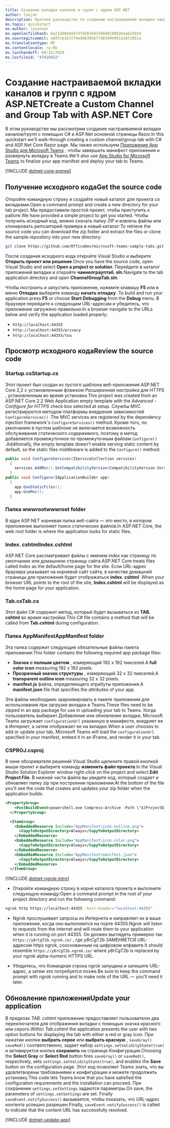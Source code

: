 ```yaml
---
title: Создание вкладки каналов и групп с ядром ASP.NET
author: laujan
description: Краткое руководство по созданию настраиваемой вкладки каналов и групп с ядром ASP.NET.
ms.topic: quickstart
ms.author: lajanuar
ms.openlocfilehash: 6a21d40d4d474fd587b43760d818082b4ab2502d
ms.sourcegitcommit: e8dfcb167274e996395b77d65999991a18f2051a
ms.translationtype: MT
ms.contentlocale: ru-RU
ms.lasthandoff: 09/15/2020
ms.locfileid: "47818922"
---
```

# <a name="create-a-custom-channel-and-group-tab-with-aspnet-core"></a><span data-ttu-id="2d138-103">Создание настраиваемой вкладки каналов и групп с ядром ASP.NET</span><span class="sxs-lookup"><span data-stu-id="2d138-103">Create a Custom Channel and Group Tab with ASP.NET Core</span></span>

<span data-ttu-id="2d138-104">В этом руководстве мы рассмотрим создание настраиваемой вкладки каналов/групп с помощью C# и ASP.Net основной страницы Razor.</span><span class="sxs-lookup"><span data-stu-id="2d138-104">In this quickstart we'll walk-through creating a custom channel/group tab with C# and ASP.Net Core Razor page.</span></span> <span data-ttu-id="2d138-105">Мы также используем [Приложение App Studio для Microsoft Teams](~/concepts/build-and-test/app-studio-overview.md) , чтобы завершить манифест приложения и развернуть вкладку в Teams.</span><span class="sxs-lookup"><span data-stu-id="2d138-105">We'll also use [App Studio for Microsoft Teams](~/concepts/build-and-test/app-studio-overview.md) to finalize your app manifest and deploy your tab to Teams.</span></span>

[!INCLUDE [dotnet-core-prereq](~/includes/tabs/dotnet-core-prereq.md)]

## <a name="get-the-source-code"></a><span data-ttu-id="2d138-106">Получение исходного кода</span><span class="sxs-lookup"><span data-stu-id="2d138-106">Get the source code</span></span>

<span data-ttu-id="2d138-107">Откройте командную строку и создайте новый каталог для проекта со вкладками.</span><span class="sxs-lookup"><span data-stu-id="2d138-107">Open a command prompt and create a new directory for your tab project.</span></span> <span data-ttu-id="2d138-108">Мы предоставили простой проект, чтобы приступить к работе.</span><span class="sxs-lookup"><span data-stu-id="2d138-108">We have provided a simple project to get you started.</span></span> <span data-ttu-id="2d138-109">Чтобы получить исходный код, можно скачать папку ZIP и извлечь файлы или клонировать репозиторий примера в новый каталог:</span><span class="sxs-lookup"><span data-stu-id="2d138-109">To retrieve the source code you can download the zip folder and extract the files or clone the sample repository into your new directory:</span></span>

```bash
git clone https://github.com/OfficeDev/microsoft-teams-sample-tabs.git
```

<span data-ttu-id="2d138-110">После создания исходного кода откройте Visual Studio и выберите **Открыть проект или решение**.</span><span class="sxs-lookup"><span data-stu-id="2d138-110">Once you have the source code, open Visual Studio and select **Open a project or solution**.</span></span> <span data-ttu-id="2d138-111">Перейдите в каталог приложений вкладки и откройте **чаннелграуптаб. sln**.</span><span class="sxs-lookup"><span data-stu-id="2d138-111">Navigate to the tab application directory and open **ChannelGroupTab.sln**.</span></span>

<span data-ttu-id="2d138-112">Чтобы построить и запустить приложение, нажмите клавишу **F5** или в меню **Отладка** выберите команду **начать отладку** .</span><span class="sxs-lookup"><span data-stu-id="2d138-112">To build and run your application press **F5** or choose **Start Debugging** from the **Debug** menu.</span></span> <span data-ttu-id="2d138-113">В браузере перейдите к следующим URL-адресам и убедитесь, что приложение загружено правильно:</span><span class="sxs-lookup"><span data-stu-id="2d138-113">In a browser navigate to the URLs below and verify the application loaded properly:</span></span>

- `http://localhost:44355`
- `http://localhost:44355/privacy`
- `http://localhost:44355/tou`

## <a name="review-the-source-code"></a><span data-ttu-id="2d138-114">Просмотр исходного кода</span><span class="sxs-lookup"><span data-stu-id="2d138-114">Review the source code</span></span>

### <a name="startupcs"></a><span data-ttu-id="2d138-115">Startup.cs</span><span class="sxs-lookup"><span data-stu-id="2d138-115">Startup.cs</span></span>

<span data-ttu-id="2d138-116">Этот проект был создан из пустого шаблона веб-приложения ASP.NET Core 2,2 с установленным флажком *Расширенная настройка для HTTPS* , установленным во время установки.</span><span class="sxs-lookup"><span data-stu-id="2d138-116">This project was created from an ASP.NET Core 2.2 Web Application empty template with the *Advanced - Configure for HTTPS* check box selected at setup.</span></span> <span data-ttu-id="2d138-117">Службы MVC регистрируются методом платформы внедрения зависимостей `ConfigureServices()` .</span><span class="sxs-lookup"><span data-stu-id="2d138-117">The MVC services are registered by the dependency injection framework's `ConfigureServices()` method.</span></span> <span data-ttu-id="2d138-118">Кроме того, по умолчанию в пустом шаблоне не включается возможность обслуживания статического содержимого, поэтому в метод добавляется промежуточное по промежуточным файлам `Configure()` .</span><span class="sxs-lookup"><span data-stu-id="2d138-118">Additionally, the empty template doesn't enable serving static content by default, so the static files middleware is added to the `Configure()` method:</span></span>

```csharp
public void ConfigureServices(IServiceCollection services)
  {
    services.AddMvc().SetCompatibilityVersion(CompatibilityVersion.Version_2_2);
  }
public void Configure(IApplicationBuilder app)
  {
    app.UseStaticFiles();
    app.UseMvc();
  }
```

### <a name="wwwroot-folder"></a><span data-ttu-id="2d138-119">Папка wwwroot</span><span class="sxs-lookup"><span data-stu-id="2d138-119">wwwroot folder</span></span>

<span data-ttu-id="2d138-120">В ядре ASP.NET корневая папка веб-сайта — это место, в котором приложение выполняет поиск статических файлов.</span><span class="sxs-lookup"><span data-stu-id="2d138-120">In ASP.NET Core, the web root folder is where the application looks for static files.</span></span>

### <a name="indexcshtml"></a><span data-ttu-id="2d138-121">Index. cshtml</span><span class="sxs-lookup"><span data-stu-id="2d138-121">Index.cshtml</span></span>

<span data-ttu-id="2d138-122">ASP.NET Core рассматривает файлы с именем *index* как страницу по умолчанию или домашнюю страницу сайта.</span><span class="sxs-lookup"><span data-stu-id="2d138-122">ASP.NET Core treats files called *Index* as the default/home page for the site.</span></span> <span data-ttu-id="2d138-123">Если URL-адрес браузера указывает на корневой сайт сайта, в качестве домашней страницы для приложения будет отображаться **index. cshtml** .</span><span class="sxs-lookup"><span data-stu-id="2d138-123">When your browser URL points to the root of the site, **Index.cshtml** will be displayed as the home page for your application.</span></span>

### <a name="tabcs"></a><span data-ttu-id="2d138-124">Tab.cs</span><span class="sxs-lookup"><span data-stu-id="2d138-124">Tab.cs</span></span>

<span data-ttu-id="2d138-125">Этот файл C# содержит метод, который будет вызываться из **TAB. cshtml** во время настройки.</span><span class="sxs-lookup"><span data-stu-id="2d138-125">This C# file contains a method that will be called from **Tab.cshtml** during configuration.</span></span>

### <a name="appmanifest-folder"></a><span data-ttu-id="2d138-126">Папка AppManifest</span><span class="sxs-lookup"><span data-stu-id="2d138-126">AppManifest folder</span></span>

<span data-ttu-id="2d138-127">Эта папка содержит следующие обязательные файлы пакета приложения:</span><span class="sxs-lookup"><span data-stu-id="2d138-127">This folder contains the following required app package files:</span></span>

- <span data-ttu-id="2d138-128">**Значок с полным цветом** , измеряющий 192 x 192 пикселей.</span><span class="sxs-lookup"><span data-stu-id="2d138-128">A **full color icon** measuring 192 x 192 pixels.</span></span>
- <span data-ttu-id="2d138-129">**Прозрачный значок структуры** , измеряющий 32 x 32 пикселей.</span><span class="sxs-lookup"><span data-stu-id="2d138-129">A **transparent outline icon** measuring 32 x 32 pixels.</span></span>
- <span data-ttu-id="2d138-130">**manifest.js** файла, определяющего атрибуты приложения.</span><span class="sxs-lookup"><span data-stu-id="2d138-130">A **manifest.json** file that specifies the attributes of your app.</span></span>

<span data-ttu-id="2d138-131">Эти файлы необходимо заархивировать в пакете приложения для использования при загрузке вкладки в Teams.</span><span class="sxs-lookup"><span data-stu-id="2d138-131">These files need to be zipped in an app package for use in uploading your tab to Teams.</span></span> <span data-ttu-id="2d138-132">Когда пользователь выбирает Добавление или обновление вкладки, Microsoft Teams загружает `configurationUrl` указанную в манифесте, внедряет ее в Интернет, а затем отображает ее на вкладке.</span><span class="sxs-lookup"><span data-stu-id="2d138-132">When a user chooses to add or update your tab, Microsoft Teams will load the `configurationUrl` specified in your manifest, embed it in an IFrame, and render it in your tab.</span></span>

### <a name="csproj"></a><span data-ttu-id="2d138-133">CSPROJ</span><span class="sxs-lookup"><span data-stu-id="2d138-133">.csproj</span></span>

<span data-ttu-id="2d138-134">В окне обозревателя решений Visual Studio щелкните правой кнопкой мыши проект и выберите команду **изменить файл проекта**.</span><span class="sxs-lookup"><span data-stu-id="2d138-134">In the Visual Studio Solution Explorer window right-click on the project and select **Edit Project File**.</span></span> <span data-ttu-id="2d138-135">В нижней части файла вы увидите код, который создает и обновляет папку zip при построении приложения:</span><span class="sxs-lookup"><span data-stu-id="2d138-135">At the bottom of the file you'll see the code that creates and updates your zip folder when the application builds:</span></span>

```xml
<PropertyGroup>
    <PostBuildEvent>powershell.exe Compress-Archive -Path \"$(ProjectDir)AppManifest\*\" -DestinationPath \"$(TargetDir)tab.zip\" -Force</PostBuildEvent>
  </PropertyGroup>

  <ItemGroup>
    <EmbeddedResource Include="AppManifest\icon-outline.png">
      <CopyToOutputDirectory>Always</CopyToOutputDirectory>
    </EmbeddedResource>
    <EmbeddedResource Include="AppManifest\icon-color.png">
      <CopyToOutputDirectory>Always</CopyToOutputDirectory>
    </EmbeddedResource>
    <EmbeddedResource Include="AppManifest\manifest.json">
      <CopyToOutputDirectory>Always</CopyToOutputDirectory>
    </EmbeddedResource>
  </ItemGroup>
```

[!INCLUDE [dotnet-ngrok-intro](~/includes/tabs/dotnet-ngrok-intro.md)]

- <span data-ttu-id="2d138-136">Откройте командную строку в корне каталога проекта и выполните следующую команду:</span><span class="sxs-lookup"><span data-stu-id="2d138-136">Open a command prompt in the root of your project directory and run the following command:</span></span>

```bash
ngrok http https://localhost:44355 -host-header="localhost:44355"
```

- <span data-ttu-id="2d138-137">Ngrok прослушивает запросы из Интернета и направляет их в ваше приложение, когда оно выполняется на порте 44355.</span><span class="sxs-lookup"><span data-stu-id="2d138-137">Ngrok will listen to requests from the internet and will route them to your application when it is running on port 44355.</span></span> <span data-ttu-id="2d138-138">Он должен выглядеть примерно так `https://y8rCgT2b.ngrok.io/` , где *y8rCgT2b* ЗАМЕНЯЕТСЯ URL-адресом https ngrok, сооснованным на цифровом алфавите.</span><span class="sxs-lookup"><span data-stu-id="2d138-138">It should resemble `https://y8rCgT2b.ngrok.io/` where *y8rCgT2b* is replaced by your ngrok alpha-numeric HTTPS URL.</span></span>

- <span data-ttu-id="2d138-139">Убедитесь, что Командная строка ngrok запущена и запишите URL-адрес, а затем это потребуется позже.</span><span class="sxs-lookup"><span data-stu-id="2d138-139">Be sure to keep the command prompt with ngrok running and to make note of the URL — you'll need it later.</span></span>

## <a name="update-your-application"></a><span data-ttu-id="2d138-140">Обновление приложения</span><span class="sxs-lookup"><span data-stu-id="2d138-140">Update your application</span></span>

<span data-ttu-id="2d138-141">В пределах *TAB. cshtml* приложение предоставляет пользователю два переключателя для отображения вкладки с помощью значка красного или серого.</span><span class="sxs-lookup"><span data-stu-id="2d138-141">Within *Tab.cshtml* the application presents the user with two option buttons for displaying the tab with either a red or gray icon.</span></span> <span data-ttu-id="2d138-142">При нажатии кнопки **выбрать серое** или **выбрать красную** , `saveGray()` `saveRed()` соответственно, задает набор `settings.setValidityState(true)` и активируется кнопка **сохранить** на странице Конфигурация.</span><span class="sxs-lookup"><span data-stu-id="2d138-142">Choosing the **Select Gray** or **Select Red** button fires `saveGray()` or `saveRed()`, respectively, sets `settings.setValidityState(true)`, and enables the **Save** button on the configuration page.</span></span> <span data-ttu-id="2d138-143">Этот код позволяет Teams знать, что вы удовлетворены требованиями к конфигурации и можете продолжить установку.</span><span class="sxs-lookup"><span data-stu-id="2d138-143">This code lets Teams know that you have satisfied the configuration requirements and the installation can proceed.</span></span> <span data-ttu-id="2d138-144">При сохранении `settings.setSettings` задаются параметры.</span><span class="sxs-lookup"><span data-stu-id="2d138-144">On save, the parameters of `settings.setSettings` are set.</span></span> <span data-ttu-id="2d138-145">Finally `saveEvent.notifySuccess()` вызывается, чтобы показать, что URL-адрес контента успешно разрешен.</span><span class="sxs-lookup"><span data-stu-id="2d138-145">Finally, `saveEvent.notifySuccess()` is called to indicate that the content URL has successfully resolved.</span></span>

[!INCLUDE [dotnet-update-app](~/includes/tabs/dotnet-update-chan-grp-app.md)]

